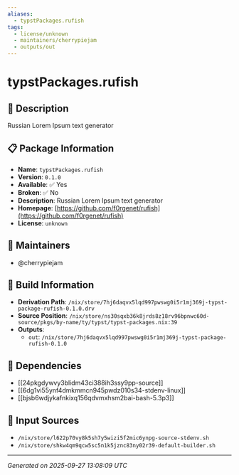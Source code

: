 ```yaml
---
aliases:
  - typstPackages.rufish
tags:
  - license/unknown
  - maintainers/cherrypiejam
  - outputs/out
---
```


# typstPackages.rufish

## 📝 Description

Russian Lorem Ipsum text generator

## 📋 Package Information

- **Name**: `typstPackages.rufish`
- **Version**: `0.1.0`
- **Available**: ✅ Yes
- **Broken**: ✅ No
- **Description**: Russian Lorem Ipsum text generator
- **Homepage**: [https://github.com/f0rgenet/rufish](https://github.com/f0rgenet/rufish)
- **License**: `unknown`
## 👥 Maintainers

- @cherrypiejam


## 🔧 Build Information

- **Derivation Path**: `/nix/store/7hj6daqvx5lqd997pwswg0i5r1mj369j-typst-package-rufish-0.1.0.drv`
- **Source Position**: `/nix/store/ns30sqxb36k8jrds8z18rv96bpnwc60d-source/pkgs/by-name/ty/typst/typst-packages.nix:39`
- **Outputs**:
  - `out`:  `/nix/store/7hj6daqvx5lqd997pwswg0i5r1mj369j-typst-package-rufish-0.1.0`

## 🔗 Dependencies

- [[24pkgdywvy3blidm43ci388ih3ssy9pp-source]]
- [[6dg1vi55ynf4dmkmmcn945pwdz010s34-stdenv-linux]]
- [[bjsb6wdjykafnkixq156qdvmxhsm2bai-bash-5.3p3]]

## 📁 Input Sources

- `/nix/store/l622p70vy8k5sh7y5wizi5f2mic6ynpg-source-stdenv.sh`
- `/nix/store/shkw4qm9qcw5sc5n1k5jznc83ny02r39-default-builder.sh`

---
*Generated on 2025-09-27 13:08:09 UTC*
